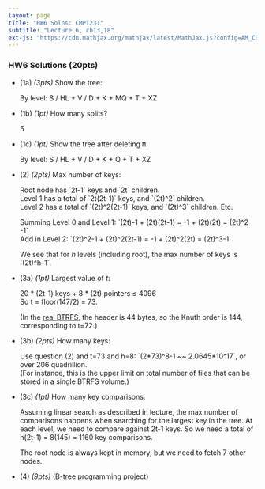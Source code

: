 ```yaml
---
layout: page
title: "HW6 Solns: CMPT231"
subtitle: "Lecture 6, ch13,18"
ext-js: "https://cdn.mathjax.org/mathjax/latest/MathJax.js?config=AM_CHTML"
---
```


### HW6 Solutions (20pts)

+ (1a) *(3pts)* Show the tree:

  By level: S / HL + V / D + K + MQ + T + XZ

+ (1b) *(1pt)* How many splits?

  5

+ (1c) *(1pt)* Show the tree after deleting `M`.

  By level: S / HL + V / D + K + Q + T + XZ

+ (2) *(2pts)* Max number of keys:

  Root node has \`2t-1\` keys and \`2t\` children. <br/>
  Level 1 has a total of \`2t(2t-1)\` keys, and \`(2t)^2\` children. <br/>
  Level 2 has a total of \`(2t)^2(2t-1)\` keys, and \`(2t)^3\` children. Etc.<br/>

  Summing Level 0 and Level 1:
  \`(2t)-1 + (2t)(2t-1) = -1 + (2t)(2t) = (2t)^2 -1\` <br/>
  Add in Level 2: \`(2t)^2-1 + (2t)^2(2t-1) = -1 + (2t)^2(2t) = (2t)^3-1\`

  We see that for *h* levels (including root),
  the max number of keys is \`(2t)^h-1\`.

+ (3a) *(1pt)* Largest value of *t*:

  20 \* (2t-1) keys + 8 \* (2t) pointers &le; 4096 <br/>
  So t = floor(147/2) = 73.

  (In the [real BTRFS](http://www.coderplay.org/btrfsdev/BTRFS-BTree-Structure.html), the header is 44 bytes, so the Knuth order is 144, corresponding to t=72.)

+ (3b) *(2pts)* How many keys:

  Use question (2) and t=73 and h=8:
  \`(2\*73)^8-1 ~~ 2.0645\*10^17\`, or over 206 quadrillion.
  <br/>(For instance, this is the upper limit on total number of files
  that can be stored in a single BTRFS volume.)

+ (3c) *(1pt)* How many key comparisons:

  Assuming linear search as described in lecture, the max number of
  comparisons happens when searching for the largest key in the tree.
  At each level, we need to compare against 2t-1 keys.
  So we need a total of h(2t-1) = 8(145) = 1160 key comparisons.

  The root node is always kept in memory, but we need to fetch 7 other nodes.

+ (4) *(9pts)*  (B-tree programming project)
